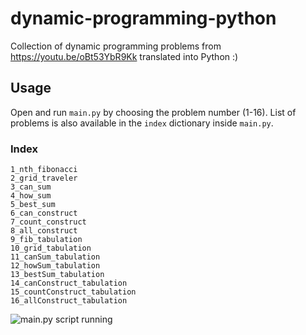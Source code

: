 # dynamic-programming-python
Collection of dynamic programming problems from https://youtu.be/oBt53YbR9Kk translated into Python :)

## Usage
  Open and run `main.py` by choosing the problem number (1-16). 
  List of problems is also available in the `index` dictionary inside `main.py`.

### Index
    1_nth_fibonacci
    2_grid_traveler
    3_can_sum
    4_how_sum
    5_best_sum
    6_can_construct
    7_count_construct
    8_all_construct
    9_fib_tabulation
    10_grid_tabulation
    11_canSum_tabulation
    12_howSum_tabulation
    13_bestSum_tabulation
    14_canConstruct_tabulation
    15_countConstruct_tabulation
    16_allConstruct_tabulation

![main.py script running](https://i.ibb.co/yYcd2D7/yo-NOXjm-NDE.gif)
